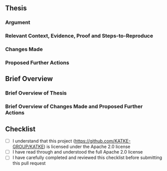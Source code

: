 <!-- INSTRUCTIONS: -->
<!-- These are comments, they're written like this inside arrow-dash brackets -->
<!-- These comments are here to provide guidance to you -->
<!-- These comments are not rendered in the final output -->

<!-- STRUCTURE: -->
<!-- "Thesis" section: Present your complete case for this PR -->
<!-- "Brief Overview" section: Condense your thesis into a brief overview -->

## Thesis

### Argument
<!-- State the reasoning for this PR as a clear argument -->
<!-- This helps us evaluate the PR effectively -->

### Relevant Context, Evidence, Proof and Steps-to-Reproduce
<!-- Provide relevant supporting materials for the argument -->
<!-- And relevant GitHub Issue links and context -->
<!-- Good faith matters most - share what you know, even if incomplete -->

### Changes Made
<!-- Comprehensively outline the specific changes implemented in this PR -->
<!-- Include technical details, new files, modified functionality, etc -->
<!-- Explain trade-offs or design decisions made -->
<!-- Good faith matters most - though in this case clearly note any uncertainty, or ambiguity, etc since we'll need to craft a good commit message for the eventual merge--and this'll serve as a major supporting material -->

### Proposed Further Actions
<!-- What actions do you propose we take with this PR? -->
<!-- Connect the proposed actions to the argument -->
<!-- "Implementation needs discussion" is a valid action too -->

## Brief Overview

### Brief Overview of Thesis
<!-- Summarise your argument and supporting materials into a few key points -->

### Brief Overview of Changes Made and Proposed Further Actions
<!-- Summarize the changes made and proposed further actions into a few key points -->

## Checklist
<!-- Please carefully go through this checklist -->

<!-- INSTRUCTIONS: -->
<!-- Unchecked checklist item looks like this: "[ ]" -->
<!-- Checked checklist item looks like this: "[x]" -->

- [ ] I understand that this project (https://github.com/KATKE-GROUP/KATKE) is licensed under the Apache 2.0 license
- [ ] I have read through and understood the full Apache 2.0 license
- [ ] I have carefully completed and reviewed this checklist before submitting this pull request
